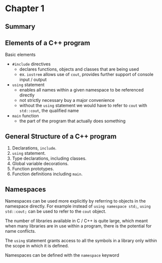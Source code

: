 # Chapter 1

## Summary

## Elements of a C++ program

Basic elements

 - `#include` directives
    - declares functions, objects and classes that are being used
    - ex. `iostrem` allows use of `cout`, provides further support of console input / output
 - `using` statement
    - enables all names within a given namespace to be referenced directly
    - not strictly necessary buy a major convenience
    - without the `using` statement we would have to refer to `cout` with `std::cout`, the qualified name
 - `main` function
    - the part of the program that actually does something


## General Structure of a C++ program

  1. Declarations, `include`.
  2. `using` statement.
  3. Type declarations, including classes.
  4. Global variable decorations.
  5. Function prototypes.
  6. Function definitions including `main`.


## Namespaces

Namespaces can be used more explicitly by referring to objects in the namespace directly. For example instead of `using namespace std;`, `using std::cout;` can be used to refer to the `cout` object.

The number of libraries available in C / C++ is quite large, which meant when many libraries are in use within a program, there is the potential for name conflicts. 

The `using` statement grants access to all the symbols in a library only within the scope in which it is defined.

Namespaces can be defined with the `namespace` keyword


